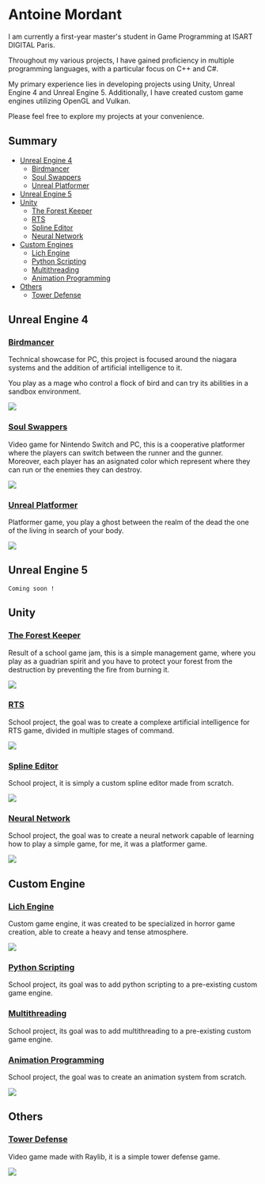# Antoine Mordant

I am currently a first-year master's student in Game Programming at ISART DIGITAL Paris.

Throughout my various projects, I have gained proficiency in multiple programming languages, with a particular focus on C++ and C#.

My primary experience lies in developing projects using Unity, Unreal Engine 4 and Unreal Engine 5. Additionally, I have created custom game engines utilizing OpenGL and Vulkan.

Please feel free to explore my projects at your convenience.

## Summary

* [Unreal Engine 4](#unreal-engine-4)
    * [Birdmancer](#birdmancer)
    * [Soul Swappers](#soul-swappers)
    * [Unreal Platformer](#unreal-platformer)
* [Unreal Engine 5](#unreal-engine-5)
* [Unity](#unity)
    * [The Forest Keeper](#the-forest-keeper)
    * [RTS](#rts)
    * [Spline Editor](#spline-editor)
    * [Neural Network](#neural-network)
* [Custom Engines](#custom-engine)
    * [Lich Engine](#lich-engine)
    * [Python Scripting](#python-scripting)
    * [Multithreading](#multithreading)
    * [Animation Programming](#animation-programming)
* [Others](#others)
    * [Tower Defense](#tower-defense)


## Unreal Engine 4

### [Birdmancer](https://github.com/StarlaToR/Birdmancer)
Technical showcase for PC, this project is focused around the niagara systems and the addition of artificial intelligence to it. 

You play as a mage who control a flock of bird and can try its abilities in a sandbox environment.

<img src = "Images_README/Birdmancer.png">

### [Soul Swappers](https://github.com/StarlaToR/SoulSwappers)
Video game for Nintendo Switch and PC, this is a cooperative platformer where the players can switch between the runner and the gunner. Moreover, each player has an asignated color which represent where they can run or the enemies they can destroy. 

<img src = "Images_README/Soulswappers.png">

### [Unreal Platformer](https://github.com/StarlaToR/UnrealPlatformer)
Platformer game, you play a ghost between the realm of the dead the one of the living in search of your body.

<img src = "Images_README/UnrealPlatformer.png">

## Unreal Engine 5

    Coming soon ! 

## Unity

### [The Forest Keeper](https://github.com/StarlaToR/TheForestKeeper)
Result of a school game jam, this is a simple management game, where you play as a guadrian spirit and you have to protect your forest from the destruction by preventing the fire from burning it.
 
<img src = "Images_README/ForestKeeper.png">

### [RTS](https://github.com/StarlaToR/AI_RTS)
School project, the goal was to create a complexe artificial intelligence for RTS game, divided in multiple stages of command.

<img src = "Images_README/RTS.png">

### [Spline Editor](https://github.com/StarlaToR/SplineEditor)
School project, it is simply a custom spline editor made from scratch.

<img src = "Images_README/Spline.png">

### [Neural Network](https://github.com/StarlaToR/NeuralNetwork)
School project, the goal was to create a neural network capable of learning how to play a simple game, for me, it was a platformer game.

<img src = "Images_README/Neural.png">



## Custom Engine

### [Lich Engine](https://github.com/StarlaToR/LichEngine)
Custom game engine, it was created to be specialized in horror game creation, able to create a heavy and tense atmosphere.

<img src = "Images_README/LichEngine.png">

### [Python Scripting](https://github.com/StarlaToR/PythonScripting)
School project, its goal was to add python scripting to a pre-existing custom game engine.

### [Multithreading](https://github.com/StarlaToR/MultiThreading)
School project, its goal was to add multithreading to a pre-existing custom game engine.

### [Animation Programming](https://github.com/StarlaToR/AnimationProgramming)
School project, the goal was to create an animation system from scratch.

<img src = "Images_README/Animation.png">



## Others

### [Tower Defense](https://github.com/StarlaToR/TowerDefense)
Video game made with Raylib, it is a simple tower defense game.

<img src = "Images_README/TowerDefense.png">
